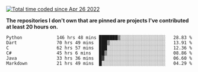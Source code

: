 <a href="https://wakatime.com/@9797ee4f-4108-45bb-8fc2-b36b9c1a1c89"><img src="https://wakatime.com/badge/user/9797ee4f-4108-45bb-8fc2-b36b9c1a1c89.svg?style=for-the-badge" alt="Total time coded since Apr 26 2022" /></a>

**The repositories I don't own that are pinned are projects I've contributed at least 20 hours on.**

<!--START_SECTION:waka-->

```text
Python             146 hrs 48 mins ███████▒░░░░░░░░░░░░░░░░░   28.83 %
Dart               70 hrs 49 mins  ███▒░░░░░░░░░░░░░░░░░░░░░   13.91 %
C                  62 hrs 57 mins  ███░░░░░░░░░░░░░░░░░░░░░░   12.36 %
C#                 45 hrs 6 mins   ██▒░░░░░░░░░░░░░░░░░░░░░░   08.86 %
Java               33 hrs 36 mins  █▓░░░░░░░░░░░░░░░░░░░░░░░   06.60 %
Markdown           21 hrs 49 mins  █░░░░░░░░░░░░░░░░░░░░░░░░   04.29 %
```

<!--END_SECTION:waka-->
